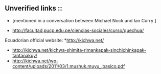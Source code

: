 
##  Unverified links ::
* [mentioned in a conversation between Michael Nock and Ian Curry ]

 * http://facultad.pucp.edu.pe/ciencias-sociales/curso/quechua/

Ecuadorian official website:
 *http://kichwa.net/
  * http://kichwa.net/kichwa-shimita-rimankapak-sinchichinkapak-tantanakuy/
  * http://kichwa.net/wp-content/uploads/2011/03/1.mushuk.muyu_.basico.pdf
